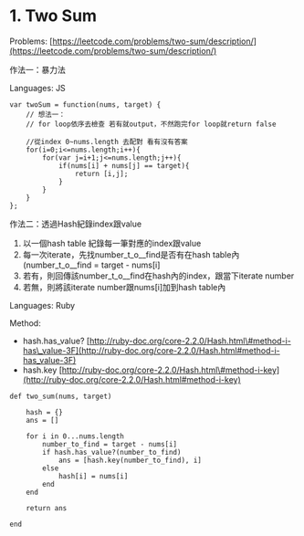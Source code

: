 # 1. Two Sum

Problems: [https://leetcode.com/problems/two-sum/description/](https://leetcode.com/problems/two-sum/description/)

作法一：暴力法

Languages: JS

```
var twoSum = function(nums, target) {
    // 想法一：
    // for loop依序去檢查 若有就output，不然跑完for loop就return false

    //從index 0~nums.length 去配對 看有沒有答案
    for(i=0;i<=nums.length;i++){
        for(var j=i+1;j<=nums.length;j++){
            if(nums[i] + nums[j] == target){
                return [i,j];
            }
        }
    }        
};
```

作法二：透過Hash紀錄index跟value

1. 以一個hash table 紀錄每一筆對應的index跟value
2. 每一次iterate，先找number\_t\_o\_\_find是否有在hash table內 \(number\_t\_o\_\_find = target - nums\[i\]
3. 若有，則回傳該number\_t\_o\_\_find在hash內的index，跟當下iterate number
4. 若無，則將該iterate number跟nums\[i\]加到hash table內

Languages: Ruby

Method:

* hash.has\_value? [http://ruby-doc.org/core-2.2.0/Hash.html\#method-i-has\_value-3F](http://ruby-doc.org/core-2.2.0/Hash.html#method-i-has_value-3F)
* hash.key [http://ruby-doc.org/core-2.2.0/Hash.html\#method-i-key](http://ruby-doc.org/core-2.2.0/Hash.html#method-i-key)

```
def two_sum(nums, target)

    hash = {}
    ans = []

    for i in 0...nums.length
        number_to_find = target - nums[i]
        if hash.has_value?(number_to_find)
            ans = [hash.key(number_to_find), i]
        else
            hash[i] = nums[i]
        end        
    end

    return ans

end
```



